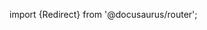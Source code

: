import {Redirect} from '@docusaurus/router';

<Redirect to="/2.0/docs/pipelines/installation/viamachineusers#repository-access" />
